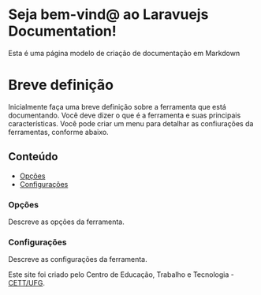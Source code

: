 # Seja bem-vind@ ao Laravuejs Documentation!
Esta é uma página modelo de criação de documentação em Markdown

# Breve definição

Inicialmente faça uma breve definição sobre a ferramenta que está documentando. Você deve dizer o que é a ferramenta e suas principais características.
Você pode criar um menu para detalhar as confiurações da ferramentas, conforme abaixo.

## **Conteúdo**
  - [Opções](#opcoes)
  - [Configurações](#configuracoes)

### Opções

Descreve as opções da ferramenta.

### Configurações

Descreve as configurações da ferramenta.

Este site foi criado pelo Centro de Educação, Trabalho e Tecnologia - [CETT/UFG](https://site.cett.org.br/).
